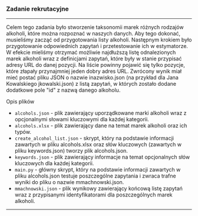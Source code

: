### Zadanie rekrutacyjne 
---
Celem tego zadania było stworzenie taksonomii marek różnych rodzajów alkoholi, które można rozpoznać w naszych danych. Aby tego dokonać, musieliśmy zacząć od przygotowania listy alkoholi. Następnym krokiem było przygotowanie odpowiednich zapytań i przetestowanie ich w estymatorze. W efekcie mieliśmy otrzymać możliwie najdłuższą listę odnalezionych marek alkoholi wraz z definicjami zapytań, które były w stanie przypisać adresy URL do danej pozycji. Na liście powinny pojawić się tylko pozycje, które złapały przynajmniej jeden dobry adres URL. Zwrócony wynik miał mieć postać pliku JSON o nazwie inazwisko.json (na przykład dla Jana Kowalskiego jkowalski.json) z listą zapytań, w których zostało dodane dodatkowe pole "id" z nazwą danego alkoholu.

Opis plików
- `alcohols.json` - plik zawierający uporządkowane marki alkoholi wraz z opcjonalnymi słowami kluczowymi dla każdej kategorii.
- `alcohols.xlsx` - plik zawierający dane na temat marek alkoholi oraz ich typów.
- `create_alcohol_list.json` - skrypt, który na podstawie informacji zawartych w pliku alcohols.xlsx oraz słów kluczowych (zawartych w pliku keywords.json) tworzy plik alcohols.json.
- `keywords.json` - plik zawierający informacje na temat opcjonalnych słów kluczowych dla każdej kategorii.
- `main.py` - główny skrypt, który na podstawie informacji zawartych w pliku alcohols.json testuje poszczególne zapytania i zwraca trafne wyniki do pliku o nazwie mmachnowski.json.
- `mmachnowski.json` - plik wynikowy zawierający końcową listę zapytań wraz z przypisanymi identyfikatorami dla poszczególnych marek alkoholi.
---
